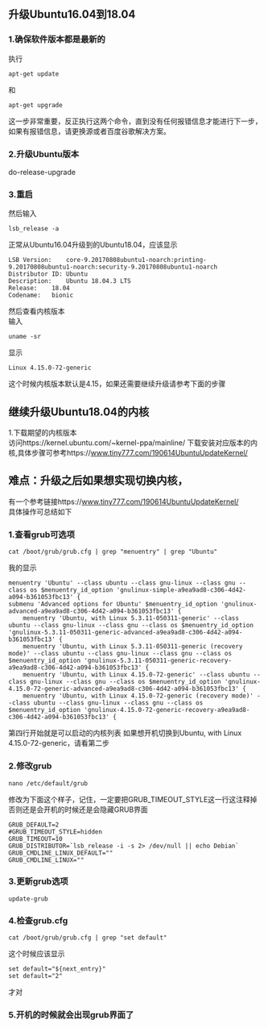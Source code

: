 ## 升级Ubuntu16.04到18.04
### 1.确保软件版本都是最新的
执行
```
apt-get update
```
和
```
apt-get upgrade
```
这一步非常重要，反正执行这两个命令，直到没有任何报错信息才能进行下一步，如果有报错信息，请更换源或者百度谷歌解决方案。
<br>
### 2.升级Ubuntu版本
do-release-upgrade
<br>
### 3.重启
然后输入 
```
lsb_release -a
```
正常从Ubuntu16.04升级到的Ubuntu18.04，应该显示
<br>
```
LSB Version:	core-9.20170808ubuntu1-noarch:printing-9.20170808ubuntu1-noarch:security-9.20170808ubuntu1-noarch
Distributor ID:	Ubuntu
Description:	Ubuntu 18.04.3 LTS
Release:	18.04
Codename:	bionic
```
然后查看内核版本
<br>输入
```
uname -sr
```
显示
```
Linux 4.15.0-72-generic
```
这个时候内核版本默认是4.15，如果还需要继续升级请参考下面的步骤
## 继续升级Ubuntu18.04的内核
1.下载期望的内核版本
<br>
访问https://kernel.ubuntu.com/~kernel-ppa/mainline/
下载安装对应版本的内核,具体步骤可参考https://www.tiny777.com/190614UbuntuUpdateKernel/


## 难点：升级之后如果想实现切换内核，
有一个参考链接https://www.tiny777.com/190614UbuntuUpdateKernel/
<br>
具体操作可总结如下
### 1.查看grub可选项
```
cat /boot/grub/grub.cfg | grep "menuentry" | grep "Ubuntu"
```
我的显示
```
menuentry 'Ubuntu' --class ubuntu --class gnu-linux --class gnu --class os $menuentry_id_option 'gnulinux-simple-a9ea9ad8-c306-4d42-a094-b361053fbc13' {
submenu 'Advanced options for Ubuntu' $menuentry_id_option 'gnulinux-advanced-a9ea9ad8-c306-4d42-a094-b361053fbc13' {
	menuentry 'Ubuntu, with Linux 5.3.11-050311-generic' --class ubuntu --class gnu-linux --class gnu --class os $menuentry_id_option 'gnulinux-5.3.11-050311-generic-advanced-a9ea9ad8-c306-4d42-a094-b361053fbc13' {
	menuentry 'Ubuntu, with Linux 5.3.11-050311-generic (recovery mode)' --class ubuntu --class gnu-linux --class gnu --class os $menuentry_id_option 'gnulinux-5.3.11-050311-generic-recovery-a9ea9ad8-c306-4d42-a094-b361053fbc13' {
	menuentry 'Ubuntu, with Linux 4.15.0-72-generic' --class ubuntu --class gnu-linux --class gnu --class os $menuentry_id_option 'gnulinux-4.15.0-72-generic-advanced-a9ea9ad8-c306-4d42-a094-b361053fbc13' {
	menuentry 'Ubuntu, with Linux 4.15.0-72-generic (recovery mode)' --class ubuntu --class gnu-linux --class gnu --class os $menuentry_id_option 'gnulinux-4.15.0-72-generic-recovery-a9ea9ad8-c306-4d42-a094-b361053fbc13' {

```
第四行开始就是可以启动的内核列表
如果想开机切换到Ubuntu, with Linux 4.15.0-72-generic，请看第二步

### 2.修改grub
```
nano /etc/default/grub
```
修改为下面这个样子，记住，一定要把GRUB_TIMEOUT_STYLE这一行这注释掉否则还是会开机的时候还是会隐藏GRUB界面
```
GRUB_DEFAULT=2
#GRUB_TIMEOUT_STYLE=hidden
GRUB_TIMEOUT=10
GRUB_DISTRIBUTOR=`lsb_release -i -s 2> /dev/null || echo Debian`
GRUB_CMDLINE_LINUX_DEFAULT=""
GRUB_CMDLINE_LINUX=""
```
### 3.更新grub选项
```
update-grub
```
### 4.检查grub.cfg
```
cat /boot/grub/grub.cfg | grep "set default"
```
这个时候应该显示
```
set default="${next_entry}"
set default="2"
```
才对
### 5.开机的时候就会出现grub界面了
